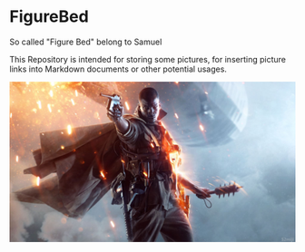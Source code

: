 # FigureBed

So called "Figure Bed" belong to Samuel

This Repository is intended for storing some pictures, for inserting picture links into Markdown documents or other potential usages.

![Battlefield 1 Cover](https://raw.githubusercontent.com/SamuelHuang2019/FigureBed/master/img/20200618201551_Battlefield_1_Cover.jpg)
